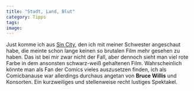 ```yaml
---
title: "Stadt, Land, Blut"
category: Tipps
tags: 
image: 
---
```


Just komme ich aus [Sin City](http://www.imdb.com/title/tt0401792/), den ich mit meiner Schwester angeschaut habe, die meinte schon lange keinen so brutalen Film mehr gesehen zu haben. Das ist bei mir zwar nicht der Fall, aber dennoch sieht man viel rote Farbe in dem ansonsten schwarz-weiß gehaltenen Film. Wahrscheinlich könnte man als Fan der Comics vieles auszusetzen finden, ich als Comicbanause war allerdings durchaus angetan von **Bruce Willis** und Konsorten. Ein kurzweiliges und stellenweise recht lustiges Spektakel.